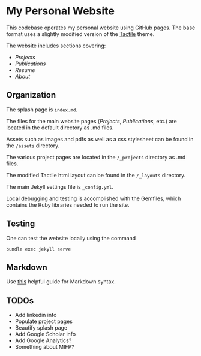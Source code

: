 # My Personal Website
This codebase operates my personal website using GitHub pages. The base format uses a slightly modified version of the [Tactile](https://github.com/pages-themes/tactile?tab=readme-ov-file) theme. 

The website includes sections covering:
- _Projects_
- _Publications_
- _Resume_
- _About_

## Organization
The splash page is `index.md`. 

The files for the main website pages (_Projects_, _Publications_, etc.) are located in the default directory as .md files. 

Assets such as images and pdfs as well as a css stylesheet can be found in the `/assets` directory. 

The various project pages are located in the `/_projects` directory as .md files. 

The modified Tactile html layout can be found in the `/_layouts` directory.

The main Jekyll settings file is `_config.yml`.

Local debugging and testing is accomplished with the Gemfiles, which contains the Ruby libraries needed to run the site.

## Testing
One can test the website locally using the command

    bundle exec jekyll serve

## Markdown
Use [this](https://www.markdownguide.org/basic-syntax/) helpful guide for Markdown syntax.

## TODOs
- Add linkedin info
- Populate project pages
- Beautify splash page
- Add Google Scholar info
- Add Google Analytics?
- Something about MIFP?